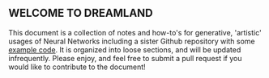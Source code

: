 ## WELCOME TO DREAMLAND

This document is a collection of notes and how-to's for generative, 'artistic' usages of Neural Networks including a sister Github repository with some [example code](https://github.com/stephenmmcleod/deepdreem). It is organized into loose sections, and will be updated infrequently. Please enjoy, and feel free to submit a pull request if you would like to contribute to the document!

## 



